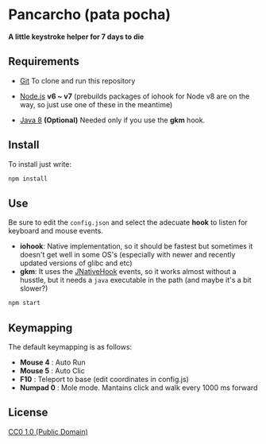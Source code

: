 # Pancarcho (pata pocha)

**A little keystroke helper for 7 days to die**

## Requirements

- [Git](https://git-scm.com) To clone and run this repository

- [Node.js](https://nodejs.org/en/download/) **v6 ~ v7** (prebuilds packages of iohook for Node v8 are on the way, so just use one of these in the meantime)
- [Java 8](http://www.oracle.com/technetwork/java/javase/downloads/jdk8-downloads-2133151.html) **(Optional)** Needed only if you use the **gkm** hook.

## Install

To install just write:

```bash
npm install
```

## Use

Be sure to edit the `config.json` and select the adecuate **hook** to listen for keyboard and mouse events.

- **iohook**: Native implementation, so it should be fastest but sometimes it doesn't get well in some OS's (especially with newer and recently updated versions of glibc and etc)
- **gkm**: It uses the [JNativeHook](https://github.com/kwhat/jnativehook) events, so it works almost without a husstle, but it needs a `java` executable in the path (and maybe it's a bit slower?)

```bash
npm start
```

## Keymapping

The default keymapping is as follows:

- **Mouse 4** : Auto Run
- **Mouse 5** : Auto Clic
- **F10** : Teleport to base (edit coordinates in config.js)
- **Numpad 0** : Mole mode. Mantains click and walk every 1000 ms forward

## License

[CC0 1.0 (Public Domain)](LICENSE.md)
